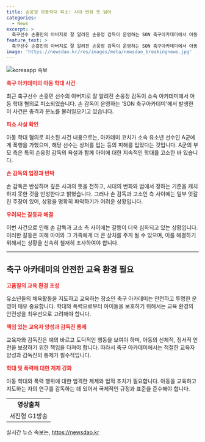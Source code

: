 ```yaml
---
title: 손웅정 아동학대 피소! 시대 변화 못 읽어
categories:
  - News
excerpt: >
  축구선수 손흥민의 아버지로 잘 알려진 손웅정 감독이 운영하는 SON 축구아카데미에서 아동 학대 혐의로 고소를 받았습니다. 아카데미 소속 유소년 선수가 코치로부터 폭행을 당했다는 주장이 제기되었는데, 손 감독은 반성과 함께 사랑이 전제된 지도였다고 주장했습니다. 그러나 손 감독과 고소인 측 사이에 일부 엇갈린 주장이 제기되고 있습니다. (출처: G1뉴스)
feature_text: >
  축구선수 손흥민의 아버지로 잘 알려진 손웅정 감독이 운영하는 SON 축구아카데미에서 아동 학대 혐의로 고소를 받았습니다. 아카데미 소속 유소년 선수가 코치로부터 폭행을 당했다는 주장이 제기되었는데, 손 감독은 반성과 함께 사랑이 전제된 지도였다고 주장했습니다. 그러나 손 감독과 고소인 측 사이에 일부 엇갈린 주장이 제기되고 있습니다. (출처: G1뉴스)
image: 'https://newsdao.kr/res/images/meta/newsdao_breakingnews.jpg'
---
```


<p><img src="https://newsdao.kr/res/images/meta/newsdao_breakingnews.jpg" alt="koreaapp 속보" /></p>

<p><b><span style="color: #ee2323;">축구 아카데미의 아동 학대 사건</span></b></p>

<p data-ke-size="size16">최근 축구선수 손흥민 선수의 아버지로 잘 알려진 손웅정 감독이 소속 아카데미에서 아동 학대 혐의로 피소되었습니다. 손 감독이 운영하는 'SON 축구아카데미'에서 발생한 이 사건은 충격과 분노를 불러일으키고 있습니다. </p>

<p><b><span style="color: #ee2323;">피소 사실 확인</span></b></p>

<p data-ke-size="size16">
아동 학대 혐의로 피소된 사건 내용으로는, 아카데미 코치가 소속 유소년 선수인 A군에게 폭행을 가했으며, 해당 선수는 상처를 입는 등의 피해를 입었다는 것입니다. A군의 부모 측은 특히 손웅정 감독의 욕설과 함께 아이에 대한 지속적인 학대를 고소한 바 있습니다.
</p>

<p><b><span style="color: #ee2323;">손 감독의 입장과 반박</span></b></p>

<p data-ke-size="size16">
손 감독은 반성하며 깊은 사과의 뜻을 전하고, 시대의 변화와 법에서 정하는 기준을 캐치하지 못한 것을 반성한다고 밝혔습니다. 그러나 손 감독과 고소인 측 사이에는 일부 엇갈린 주장이 있어, 상황을 명확히 파악하기가 어려운 상황입니다. 
</p>

<p><b><span style="color: #ee2323;">우려되는 갈등과 해결</span></b></p>

<p data-ke-size="size16">
이번 사건으로 인해 손 감독과 고소 측 사이에는 갈등이 더욱 심화되고 있는 상황입니다. 이러한 갈등은 피해 아이와 그 가족에게 더 큰 상처를 주게 될 수 있으며, 이를 해결하기 위해서는 상황을 신속히 철저히 조사하여야 합니다.
</p>

<hr>

<h2 data-ke-size="size26">축구 아카데미의 안전한 교육 환경 필요</h2>

<p><b><span style="color: #ee2323;">고품질의 교육 환경 조성</span></b></p>

<p data-ke-size="size16">
유소년들의 체육활동을 지도하고 교육하는 장소인 축구 아카데미는 안전하고 투명한 운영이 매우 중요합니다. 학대와 폭력으로부터 아이들을 보호하기 위해서는 교육 환경의 안전성을 최우선으로 고려해야 합니다.
</p>

<p><b><span style="color: #ee2323;">책임 있는 교육자 양성과 감독진 통제</span></b></p>

<p data-ke-size="size16">
교육자와 감독진은 예의 바르고 도덕적인 행동을 보여야 하며, 아동의 신체적, 정서적 안전을 보장하기 위한 책임을 다져야 합니다. 따라서 축구 아카데미에서는 적절한 교육자 양성과 감독진의 통제가 필수적입니다.
</p>

<p><b><span style="color: #ee2323;">학대 및 폭력에 대한 제제 강화</span></b></p>

<p data-ke-size="size16">
아동 학대와 폭력 행위에 대한 엄격한 제제와 법적 조치가 필요합니다. 아동을 교육하고 지도하는 자의 연구를 감독하는 데 있어서 국제적인 규정과 표준을 준수해야 합니다.
</p>

<table>
  <tr>
    <td style="text-align: center; height: 17px;"><b>영상출처</b></td>
  </tr>
  <tr>
    <td style="text-align: center; height: 17px;">서진형 G1방송</td>
  </tr>
</table>
실시간 뉴스 속보는, <a href="https://newsdao.kr" rel="dofollow">https://newsdao.kr</a>


